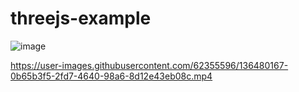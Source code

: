 # threejs-example


![image](https://user-images.githubusercontent.com/62355596/136480132-4e093a5b-4e57-42d5-9d0c-b66343796bfb.png)


https://user-images.githubusercontent.com/62355596/136480167-0b65b3f5-2fd7-4640-98a6-8d12e43eb08c.mp4

